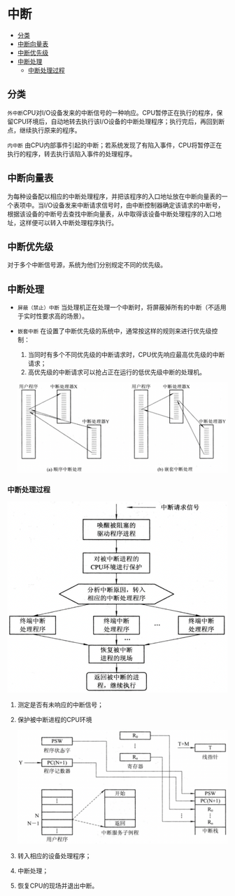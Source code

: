 # 中断

<!-- vim-markdown-toc GFM -->

* [分类](#分类)
* [中断向量表](#中断向量表)
* [中断优先级](#中断优先级)
* [中断处理](#中断处理)
    - [中断处理过程](#中断处理过程)

<!-- vim-markdown-toc -->



## 分类

`外中断`CPU对I/O设备发来的中断信号的一种响应。CPU暂停正在执行的程序，保留CPU环境后，自动地转去执行该I/O设备的中断处理程序；执行完后，再回到断点，继续执行原来的程序。

`内中断` 由CPU内部事件引起的中断；若系统发现了有陷入事件，CPU将暂停正在执行的程序，转去执行该陷入事件的处理程序。



## 中断向量表

为每种设备配以相应的中断处理程序，并把该程序的入口地址放在中断向量表的一个表项中。当I/O设备发来中断请求信号时，由中断控制器确定该请求的中断号，根据该设备的中断号去查找中断向量表，从中取得该设备中断处理程序的入口地址，这样便可以转入中断处理程序执行。



## 中断优先级

对于多个中断信号源，系统为他们分别规定不同的优先级。



## 中断处理

- `屏蔽（禁止）中断` 当处理机正在处理一个中断时，将屏蔽掉所有的中断（不适用于实时性要求高的场景）。

- `嵌套中断` 在设置了中断优先级的系统中，通常按这样的规则来进行优先级控制：

  1. 当同时有多个不同优先级的中断请求时，CPU优先响应最高优先级的中断请求；
  2. 高优先级的中断请求可以抢占正在运行的低优先级中断的处理机。

  ![interrupt_handle_way](res/interrupt_handle_way.png)

### 中断处理过程

![interrupt_process](res/interrupt_process.png)

1. 测定是否有未响应的中断信号；

2. 保护被中断进程的CPU环境

   ![interrupt_process_protect](res/interrupt_process_protect.png)

3. 转入相应的设备处理程序；

4. 中断处理；

5. 恢复CPU的现场并退出中断。
